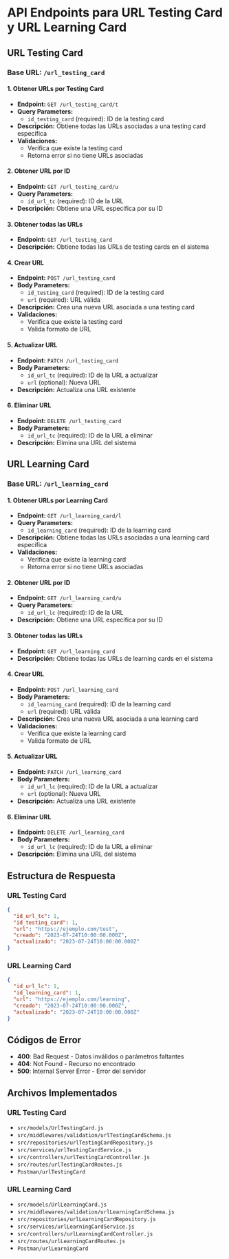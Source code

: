 # API Endpoints para URL Testing Card y URL Learning Card

## URL Testing Card

### Base URL: `/url_testing_card`

#### 1. Obtener URLs por Testing Card
- **Endpoint:** `GET /url_testing_card/t`
- **Query Parameters:** 
  - `id_testing_card` (required): ID de la testing card
- **Descripción:** Obtiene todas las URLs asociadas a una testing card específica
- **Validaciones:** 
  - Verifica que existe la testing card
  - Retorna error si no tiene URLs asociadas

#### 2. Obtener URL por ID
- **Endpoint:** `GET /url_testing_card/u`
- **Query Parameters:** 
  - `id_url_tc` (required): ID de la URL
- **Descripción:** Obtiene una URL específica por su ID

#### 3. Obtener todas las URLs
- **Endpoint:** `GET /url_testing_card`
- **Descripción:** Obtiene todas las URLs de testing cards en el sistema

#### 4. Crear URL
- **Endpoint:** `POST /url_testing_card`
- **Body Parameters:**
  - `id_testing_card` (required): ID de la testing card
  - `url` (required): URL válida
- **Descripción:** Crea una nueva URL asociada a una testing card
- **Validaciones:** 
  - Verifica que existe la testing card
  - Valida formato de URL

#### 5. Actualizar URL
- **Endpoint:** `PATCH /url_testing_card`
- **Body Parameters:**
  - `id_url_tc` (required): ID de la URL a actualizar
  - `url` (optional): Nueva URL
- **Descripción:** Actualiza una URL existente

#### 6. Eliminar URL
- **Endpoint:** `DELETE /url_testing_card`
- **Body Parameters:**
  - `id_url_tc` (required): ID de la URL a eliminar
- **Descripción:** Elimina una URL del sistema

## URL Learning Card

### Base URL: `/url_learning_card`

#### 1. Obtener URLs por Learning Card
- **Endpoint:** `GET /url_learning_card/l`
- **Query Parameters:** 
  - `id_learning_card` (required): ID de la learning card
- **Descripción:** Obtiene todas las URLs asociadas a una learning card específica
- **Validaciones:** 
  - Verifica que existe la learning card
  - Retorna error si no tiene URLs asociadas

#### 2. Obtener URL por ID
- **Endpoint:** `GET /url_learning_card/u`
- **Query Parameters:** 
  - `id_url_lc` (required): ID de la URL
- **Descripción:** Obtiene una URL específica por su ID

#### 3. Obtener todas las URLs
- **Endpoint:** `GET /url_learning_card`
- **Descripción:** Obtiene todas las URLs de learning cards en el sistema

#### 4. Crear URL
- **Endpoint:** `POST /url_learning_card`
- **Body Parameters:**
  - `id_learning_card` (required): ID de la learning card
  - `url` (required): URL válida
- **Descripción:** Crea una nueva URL asociada a una learning card
- **Validaciones:** 
  - Verifica que existe la learning card
  - Valida formato de URL

#### 5. Actualizar URL
- **Endpoint:** `PATCH /url_learning_card`
- **Body Parameters:**
  - `id_url_lc` (required): ID de la URL a actualizar
  - `url` (optional): Nueva URL
- **Descripción:** Actualiza una URL existente

#### 6. Eliminar URL
- **Endpoint:** `DELETE /url_learning_card`
- **Body Parameters:**
  - `id_url_lc` (required): ID de la URL a eliminar
- **Descripción:** Elimina una URL del sistema

## Estructura de Respuesta

### URL Testing Card
```json
{
  "id_url_tc": 1,
  "id_testing_card": 1,
  "url": "https://ejemplo.com/test",
  "creado": "2023-07-24T10:00:00.000Z",
  "actualizado": "2023-07-24T10:00:00.000Z"
}
```

### URL Learning Card
```json
{
  "id_url_lc": 1,
  "id_learning_card": 1,
  "url": "https://ejemplo.com/learning",
  "creado": "2023-07-24T10:00:00.000Z",
  "actualizado": "2023-07-24T10:00:00.000Z"
}
```

## Códigos de Error

- **400**: Bad Request - Datos inválidos o parámetros faltantes
- **404**: Not Found - Recurso no encontrado
- **500**: Internal Server Error - Error del servidor

## Archivos Implementados

### URL Testing Card
- `src/models/UrlTestingCard.js`
- `src/middlewares/validation/urlTestingCardSchema.js`
- `src/repositories/urlTestingCardRepository.js`
- `src/services/urlTestingCardService.js`
- `src/controllers/urlTestingCardController.js`
- `src/routes/urlTestingCardRoutes.js`
- `Postman/urlTestingCard`

### URL Learning Card
- `src/models/UrlLearningCard.js`
- `src/middlewares/validation/urlLearningCardSchema.js`
- `src/repositories/urlLearningCardRepository.js`
- `src/services/urlLearningCardService.js`
- `src/controllers/urlLearningCardController.js`
- `src/routes/urlLearningCardRoutes.js`
- `Postman/urlLearningCard`
